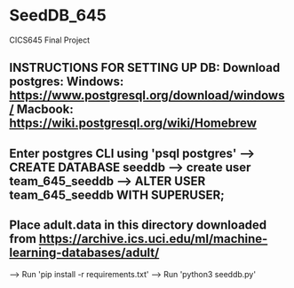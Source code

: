 # SeedDB_645
CICS645 Final Project

INSTRUCTIONS FOR SETTING UP DB: 
Download postgres: 
Windows: https://www.postgresql.org/download/windows/
Macbook: https://wiki.postgresql.org/wiki/Homebrew
---------------------------------------
Enter postgres CLI using 'psql postgres'
--> CREATE DATABASE seeddb
--> create user team_645_seeddb
--> ALTER USER team_645_seeddb WITH SUPERUSER;
------------------------------------------
Place adult.data in this directory downloaded from 
https://archive.ics.uci.edu/ml/machine-learning-databases/adult/
-------------------------------------------
--> Run 'pip install -r requirements.txt'
--> Run 'python3 seeddb.py'
